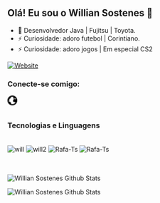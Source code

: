 ## Olá! Eu sou o Willian Sostenes 👋


- 🔭 Desenvolvedor Java | Fujitsu | Toyota.
- ⚡ Curiosidade: adoro futebol | Corintiano.
- ⚡ Curiosidade: adoro jogos | Em especial CS2




[![Website](https://img.shields.io/website?label=In-Willian-Sostenes&style=for-the-badge&url=https%3A%2F%2Fcodestackr.com)](https://www.linkedin.com/in/willian-sostenes-92b1a1185/)


### Conecte-se comigo:

[<img align="left" alt="Rubens Leme" width="22px" src="https://raw.githubusercontent.com/iconic/open-iconic/master/svg/globe.svg" />](https://www.linkedin.com/in/willian-sostenes-92b1a1185/)

<br />
<br />

### Tecnologias e Linguagens

<div style="display: inline_block"><br>
  <img align="center" alt="will" height="30" width="40" src="https://cdn.jsdelivr.net/gh/devicons/devicon@latest/icons/java/java-original.svg"">
  <img align="center" alt="will2" height="30" width="40" src="https://cdn.jsdelivr.net/gh/devicons/devicon@latest/icons/spring/spring-original.svg"">
  <img align="center" alt="Rafa-Ts" height="30" width="40" src="https://cdn.jsdelivr.net/gh/devicons/devicon@latest/icons/angular/angular-original.svg"">
  <img align="center" alt="Rafa-Ts" height="30" width="40" src="https://cdn.jsdelivr.net/gh/devicons/devicon@latest/icons/angular/angular-original.svg"">

  

</div>





<br />
<br />

![Willian Sostenes Github Stats](https://github-readme-stats.vercel.app/api?username=willjp04&show_icons=true&theme=radical)

![Willian Sostenes Github Stats](https://github-readme-stats.vercel.app/api/top-langs/?username=willjp04)
